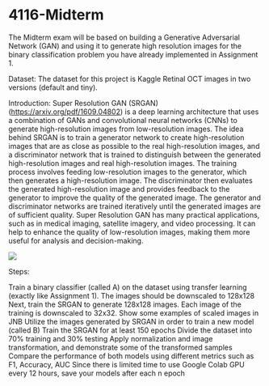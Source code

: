 # 4116-Midterm

The Midterm exam will be based on building a Generative Adversarial Network (GAN) and using it to generate high resolution images for the binary classification problem you have already implemented in Assignment 1.

Dataset: The dataset for this project is Kaggle Retinal OCT images in two versions (default and tiny). 

Introduction: Super Resolution GAN (SRGAN)  (https://arxiv.org/pdf/1609.04802) is a deep learning architecture that uses a combination of GANs and convolutional neural networks (CNNs) to generate high-resolution images from low-resolution images. The idea behind SRGAN is to train a generator network to create high-resolution images that are as close as possible to the real high-resolution images, and a discriminator network that is trained to distinguish between the generated high-resolution images and real high-resolution images. The training process involves feeding low-resolution images to the generator, which then generates a high-resolution image. The discriminator then evaluates the generated high-resolution image and provides feedback to the generator to improve the quality of the generated image. The generator and discriminator networks are trained iteratively until the generated images are of sufficient quality. Super Resolution GAN has many practical applications, such as in medical imaging, satellite imagery, and video processing. It can help to enhance the quality of low-resolution images, making them more useful for analysis and decision-making.

<img src="https://github.com/user-attachments/assets/b958dbc8-9510-4094-97a4-49b0b5570dda" 
     style="max-width: 100%; height: auto;" />


Steps:

Train a binary classifier (called A) on the dataset using transfer learning (exactly like Assignment 1). The images should be downscaled to 128x128
Next, train the SRGAN to generate 128x128 images. Each image of the training is downscaled to 32x32.
Show some examples of scaled images in JNB
Utilize the images generated by SRGAN in order to train a new model (called B)
Train the SRGAN for at least 150 epochs
Divide the dataset into 70% training and 30% testing
Apply normalization and image transformation, and demonstrate some of the transformed samples
Compare the performance of both models using different metrics such as F1, Accuracy, AUC
Since there is limited time to use Google Colab GPU every 12 hours, save your models after each n epoch
